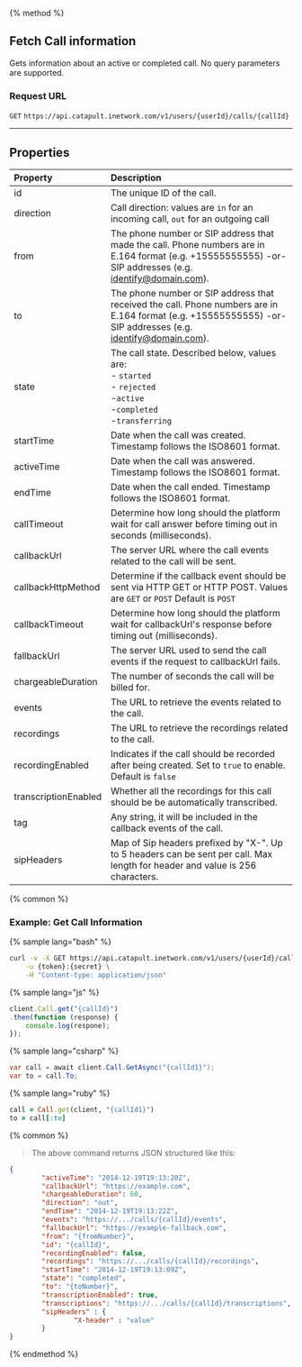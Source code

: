 {% method %}

## Fetch Call information
Gets information about an active or completed call. No query parameters are supported.

### Request URL

<code class="get">GET</code> `https://api.catapult.inetwork.com/v1/users/{userId}/calls/{callId}`

---

## Properties
| Property             | Description                                                                                                                                                                                   |
|:---------------------|:----------------------------------------------------------------------------------------------------------------------------------------------------------------------------------------------|
| id                   | The unique ID of the call.                                                                                                                                                                    |
| direction            | Call direction: values are `in` for an incoming call, `out` for an outgoing call                                                                                                              |
| from                 | The phone number or SIP address that made the call. Phone numbers are in E.164 format (e.g. +15555555555) -or- SIP addresses (e.g. identify@domain.com).                                      |
| to                   | The phone number or SIP address that received the call. Phone numbers are in E.164 format (e.g. +15555555555) -or- SIP addresses (e.g. identify@domain.com).                                  |
| state                | The call state. Described below, values are:<br> - `started` <br> - `rejected`<br> -`active`<br> -`completed`<br> -`transferring`                                                             |
| startTime            | Date when the call was created. Timestamp follows the ISO8601 format.                                                                                                                         |
| activeTime           | Date when the call was answered. Timestamp follows the ISO8601 format.                                                                                                                        |
| endTime              | Date when the call ended. Timestamp follows the ISO8601 format.                                                                                                                               |
| callTimeout          | Determine how long should the platform wait for call answer before timing out in seconds (milliseconds).                                                                                      |
| callbackUrl          | The server URL where the call events related to the call will be sent.                                                                                                                        |
| callbackHttpMethod   | Determine if the callback event should be sent via HTTP GET or HTTP POST. Values are <code class="get">GET</code> or <code class="post">POST</code> Default is <code class="post">POST</code> |
| callbackTimeout      | Determine how long should the platform wait for callbackUrl's response before timing out (milliseconds).                                                                                      |
| fallbackUrl          | The server URL used to send the call events if the request to callbackUrl fails.                                                                                                              |
| chargeableDuration   | The number of seconds the call will be billed for.                                                                                                                                            |
| events               | The URL to retrieve the events related to the call.                                                                                                                                           |
| recordings           | The URL to retrieve the recordings related to the call.                                                                                                                                       |
| recordingEnabled     | Indicates if the call should be recorded after being created. Set to `true` to enable. Default is `false`                                                                                     |
| transcriptionEnabled | Whether all the recordings for this call should be be automatically transcribed.                                                                                                              |
| tag                  | Any string, it will be included in the callback events of the call.                                                                                                                           |
| sipHeaders           | Map of Sip headers prefixed by "X-". Up to 5 headers can be sent per call. Max length for header and value is 256 characters.                                                                 |


{% common %}

### Example: Get Call Information

{% sample lang="bash" %}

```bash
curl -v -X GET https://api.catapult.inetwork.com/v1/users/{userId}/calls/{callId} \
	-u {token}:{secret} \
	-H "Content-type: application/json"
```

{% sample lang="js" %}

```js
client.Call.get("{callId}")
.then(function (response) {
	console.log(respone);
});
```

{% sample lang="csharp" %}

```csharp
var call = await client.Call.GetAsync("{callId1}");
var to = call.To;
```

{% sample lang="ruby" %}

```ruby
call = Call.get(client, "{callId1}")
to = call[:to]
```
{% common %}

> The above command returns JSON structured like this:

```json
{
		"activeTime": "2014-12-19T19:13:20Z",
		"callbackUrl": "https://example.com",
		"chargeableDuration": 60,
		"direction": "out",
		"endTime": "2014-12-19T19:13:22Z",
		"events": "https://.../calls/{callId}/events",
		"fallbackUrl": "https://example-fallback.com",
		"from": "{fromNumber}",
		"id": "{callId}",
		"recordingEnabled": false,
		"recordings": "https://.../calls/{callId}/recordings",
		"startTime": "2014-12-19T19:13:09Z",
		"state": "completed",
		"to": "{toNumber}",
		"transcriptionEnabled": true,
		"transcriptions": "https://.../calls/{callId}/transcriptions",
		"sipHeaders" : {
				"X-header" : "value"
		}
}
```
{% endmethod %}
